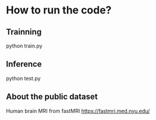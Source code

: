 # How to run the code?

## Trainning
python train.py

## Inference
python test.py

## About the public dataset

Human brain MRI from fastMRI <https://fastmri.med.nyu.edu/>
